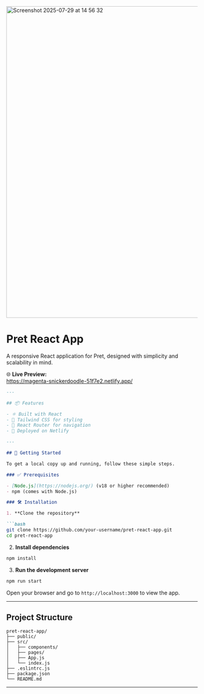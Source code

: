<img width="1512" height="821" alt="Screenshot 2025-07-29 at 14 56 32" src="https://github.com/user-attachments/assets/19cd189c-e403-4b44-83af-305293d97b16" />



# Pret React App

A responsive React application for Pret, designed with simplicity and scalability in mind.

🌐 **Live Preview:**  
https://magenta-snickerdoodle-51f7e2.netlify.app/

```markdown
---

## 📦 Features

- ⚛️ Built with React
- 💨 Tailwind CSS for styling
- 🔁 React Router for navigation
- 🚀 Deployed on Netlify

---

## 🚀 Getting Started

To get a local copy up and running, follow these simple steps.

### ✅ Prerequisites

- [Node.js](https://nodejs.org/) (v18 or higher recommended)
- npm (comes with Node.js)

### 🛠 Installation

1. **Clone the repository**

```bash
git clone https://github.com/your-username/pret-react-app.git
cd pret-react-app
```

2. **Install dependencies**

```bash
npm install
```

3. **Run the development server**

```bash
npm run start
```

Open your browser and go to `http://localhost:3000` to view the app.

---

##  Project Structure

```
pret-react-app/
├── public/
├── src/
│   ├── components/
│   ├── pages/
│   ├── App.js
│   └── index.js
├── .eslintrc.js
├── package.json
└── README.md
```

---
